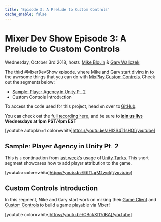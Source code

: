 ```yaml
---
title: 'Episode 3: A Prelude to Custom Controls'
cache_enable: false
---
```


# Mixer Dev Show Episode 3: A Prelude to Custom Controls
Wednesday, October 3rd 2018, hosts: [Mike Blouin](https://twitter.com/MichaelBlouin) & [Gary Waliczek](https://twitter.com/garywal)

The third [#MixerDevShow](https://twitter.com/hashtag/MixerDevShow) episode, where Mike and Gary start diving in to the awesome things that you can do with [MixPlay Custom Controls](/guides/mixplay/customcontrols/introduction). Check out the segments below:

- [Sample: Player Agency in Unity Pt. 2](https://youtu.be/EtlTLgMSwpk)
- [Custom Controls Introduction](https://youtu.be/CBckXI1YdBA)

To access the code used for this project, head on over to [GitHub](https://github.com/mixer/devshow/tree/master/003-stream-pet).

You can check out the [full recording here](https://youtu.be/aHl2S4T1sHQ), and be sure to [**join us live Wednesdays at 1pm PST/4pm EST**](https://mixer.com/MixerDevShow)

[youtube autoplay=1 color=white]https://youtu.be/aHl2S4T1sHQ[/youtube]

## Sample: Player Agency in Unity Pt. 2
This is a continuation from [last week's](/content/dev-show/ep2) usage of [Unity Tanks](https://unity3d.com/learn/tutorials/s/tanks-tutorial). This short segment showcases how to add player attribution to the game.

[youtube color=white]https://youtu.be/EtlTLgMSwpk[/youtube]

## Custom Controls Introduction
In this segment, Mike and Gary start work on making their [Game Client](/guides/mixplay/customcontrols/gameclients) and [Custom Controls](/guides/mixplay/customcontrols/introduction) to build a game playable via Mixer!

[youtube color=white]https://youtu.be/CBckXI1YdBA[/youtube]